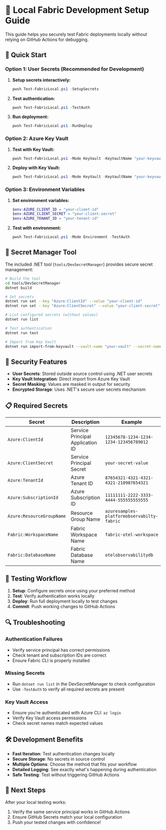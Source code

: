 # 🧪 Local Fabric Development Setup Guide

This guide helps you securely test Fabric deployments locally without relying on GitHub Actions for debugging.

## 🚀 Quick Start

### Option 1: User Secrets (Recommended for Development)

1. **Setup secrets interactively:**
   ```powershell
   pwsh Test-FabricLocal.ps1 -SetupSecrets
   ```

2. **Test authentication:**
   ```powershell
   pwsh Test-FabricLocal.ps1 -TestAuth
   ```

3. **Run deployment:**
   ```powershell
   pwsh Test-FabricLocal.ps1 -RunDeploy
   ```

### Option 2: Azure Key Vault

1. **Test with Key Vault:**
   ```powershell
   pwsh Test-FabricLocal.ps1 -Mode KeyVault -KeyVaultName "your-keyvault" -TestAuth
   ```

2. **Deploy with Key Vault:**
   ```powershell
   pwsh Test-FabricLocal.ps1 -Mode KeyVault -KeyVaultName "your-keyvault" -RunDeploy
   ```

### Option 3: Environment Variables

1. **Set environment variables:**
   ```powershell
   $env:AZURE_CLIENT_ID = "your-client-id"
   $env:AZURE_CLIENT_SECRET = "your-client-secret"
   $env:AZURE_TENANT_ID = "your-tenant-id"
   ```

2. **Test with environment:**
   ```powershell
   pwsh Test-FabricLocal.ps1 -Mode Environment -TestAuth
   ```

## 🔧 Secret Manager Tool

The included .NET tool (`tools/DevSecretManager`) provides secure secret management:

```bash
# Build the tool
cd tools/DevSecretManager
dotnet build

# Set secrets
dotnet run set --key "Azure:ClientId" --value "your-client-id"
dotnet run set --key "Azure:ClientSecret" --value "your-client-secret"

# List configured secrets (without values)
dotnet run list

# Test authentication
dotnet run test

# Import from Key Vault
dotnet run import-from-keyvault --vault-name "your-vault" --secret-name "AZURE-CLIENT-ID" --local-key "Azure:ClientId"
```

## 🔐 Security Features

- **User Secrets**: Stored outside source control using .NET user secrets
- **Key Vault Integration**: Direct import from Azure Key Vault
- **Secret Masking**: Values are masked in output for security
- **Encrypted Storage**: Uses .NET's secure user secrets mechanism

## 📋 Required Secrets

| Secret | Description | Example |
|--------|-------------|---------|
| `Azure:ClientId` | Service Principal Application ID | `12345678-1234-1234-1234-123456789012` |
| `Azure:ClientSecret` | Service Principal Secret | `your-secret-value` |
| `Azure:TenantId` | Azure Tenant ID | `87654321-4321-4321-4321-210987654321` |
| `Azure:SubscriptionId` | Azure Subscription ID | `11111111-2222-3333-4444-555555555555` |
| `Azure:ResourceGroupName` | Resource Group Name | `azuresamples-platformobservabilty-fabric` |
| `Fabric:WorkspaceName` | Fabric Workspace Name | `fabric-otel-workspace` |
| `Fabric:DatabaseName` | Fabric Database Name | `otelobservabilitydb` |

## 🧪 Testing Workflow

1. **Setup**: Configure secrets once using your preferred method
2. **Test**: Verify authentication works locally
3. **Deploy**: Run full deployment locally to test changes
4. **Commit**: Push working changes to GitHub Actions

## 🔍 Troubleshooting

### Authentication Failures
- Verify service principal has correct permissions
- Check tenant and subscription IDs are correct
- Ensure Fabric CLI is properly installed

### Missing Secrets
- Run `dotnet run list` in the DevSecretManager to check configuration
- Use `-TestAuth` to verify all required secrets are present

### Key Vault Access
- Ensure you're authenticated with Azure CLI: `az login`
- Verify Key Vault access permissions
- Check secret names match expected values

## 🛠️ Development Benefits

- **Fast Iteration**: Test authentication changes locally
- **Secure Storage**: No secrets in source control
- **Multiple Options**: Choose the method that fits your workflow
- **Detailed Logging**: See exactly what's happening during authentication
- **Safe Testing**: Test without triggering GitHub Actions

## 📝 Next Steps

After your local testing works:
1. Verify the same service principal works in GitHub Actions
2. Ensure GitHub Secrets match your local configuration
3. Push your tested changes with confidence!
